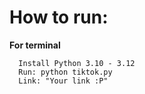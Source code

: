 # How to run:

**For terminal**
```
  Install Python 3.10 - 3.12
  Run: python tiktok.py
  Link: "Your link :P"
```
